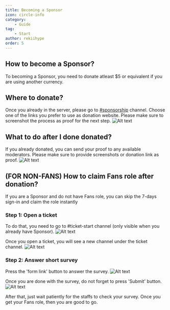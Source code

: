 ```yaml
---
title: Becoming a Sponsor
icon: circle-info
category:
    - Guide
tag:
    - Start
author: rekiihype
order: 5
---
```


## How to become a Sponsor?

To becoming a Sponsor, you need to donate atleast $5 or equivalent if you are using another currency.

## Where to donate?

Once you already in the server, please go to [#sponsorship](https://discord.com/channels/1069057220802781265/1097565269985071205) channel. Choose one of the links you prefer to use as donation website. Please make sure to screenshot the process as proof for the next step.
![Alt text](sponsorship.png)

## What to do after I done donated?

If you already donated, you can send your proof to any available moderators. Please make sure to provide screenshots or donation link as proof.
![Alt text](proof.png)

## (FOR NON-FANS) How to claim Fans role after donation?

If you are a Sponsor and do not have Fans role, you can skip the 7-days sign-in and claim the role instantly

### Step 1: Open a ticket

To do that, you need to go to #ticket-start channel (only visible when you already have Sponsor).
![Alt text](openticket1.png)

Once you open a ticket, you will see a new channel under the ticket channel.
![Alt text](openticket2.png)

### Step 2: Answer short survey

Press the 'form link' button to answer the survey.
![Alt text](openticket4.png)

Once you are done with the survey, do not forget to press 'Submit' button.
![Alt text](openticket5.png)

After that, just wait patiently for the staffs to check your survey. Once you get your Fans role, then you are good to go.